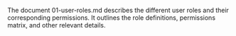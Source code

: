 The document 01-user-roles.md describes the different user roles and their corresponding permissions. It outlines the role definitions, permissions matrix, and other relevant details.